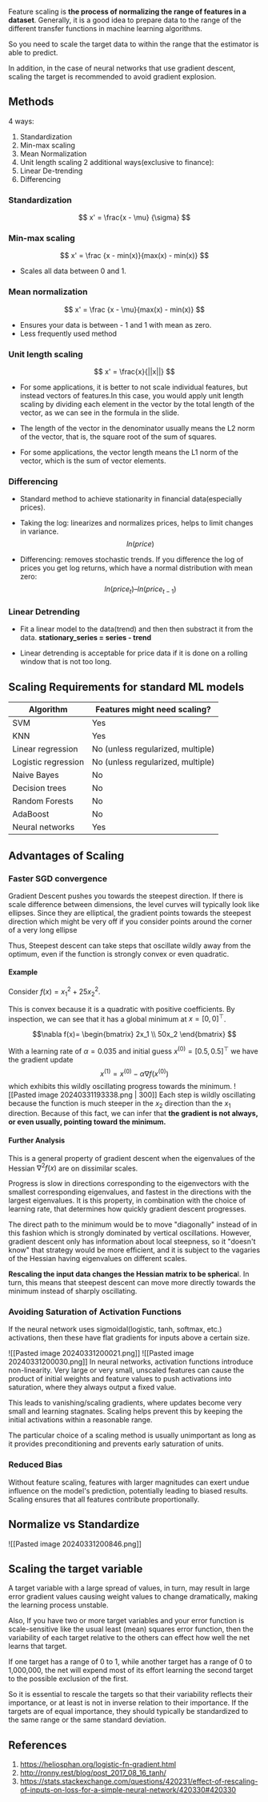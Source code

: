 Feature scaling is **the process of normalizing the range of features in a dataset**. Generally, it is a good idea to prepare data to the range of the different transfer functions in machine learning algorithms. 

So you need to scale the target data to within the range that the estimator is able to predict.

In addition, in the case of neural networks that use gradient descent, scaling the target is recommended to avoid gradient explosion.

## Methods
4 ways:
1. Standardization
2. Min-max scaling
3. Mean Normalization
4. Unit length scaling
2 additional ways(exclusive to finance):
1. Linear De-trending
2. Differencing
### Standardization
$$ x' = \frac{x - \mu} {\sigma} $$

### Min-max scaling

$$
x' = \frac {x - min(x)}{max(x) - min(x)}
$$
- Scales all data between 0 and 1.

### Mean normalization

$$
x' = \frac {x - \mu}{max(x) - min(x)}
$$
- Ensures your data is between - 1 and 1 with mean as zero.
- Less frequently used method
### Unit length scaling

$$
x' = \frac{x}{||x||}
$$
- For some applications, it is better to not scale individual features, but instead vectors of features.In this case, you would apply unit length scaling by dividing each element in the vector by the total length of the vector, as we can see in the formula in the slide.

- The length of the vector in the denominator usually means the L2 norm of the vector, that is, the square root of the sum of squares.

- For some applications, the vector length means the L1 norm of the vector, which is the sum of vector elements.

### Differencing
- Standard method to achieve stationarity in financial data(especially prices).
- Taking the log: linearizes and normalizes prices, helps to limit changes in variance. 
$$
ln(price)
$$

- Differencing: removes stochastic trends. If you difference the log of prices you get log returns, which have a normal distribution with mean zero:
$$
ln(price_t) – ln(price_{t-1})
$$
### Linear Detrending
- Fit a linear model to the data(trend) and then then substract it from the data.
 **stationary_series = series - trend**

- Linear detrending is acceptable for price data if it is done on a rolling window that is not too long.

## Scaling Requirements for standard ML models

| Algorithm           | Features might need scaling?      |
| ------------------- | --------------------------------- |
| SVM                 | Yes                               |
| KNN                 | Yes                               |
| Linear regression   | No (unless regularized, multiple) |
| Logistic regression | No (unless regularized, multiple) |
| Naive Bayes         | No                                |
| Decision trees      | No                                |
| Random Forests      | No                                |
| AdaBoost            | No                                |
| Neural networks     | Yes                               |

## Advantages of Scaling

### Faster SGD convergence

Gradient Descent pushes you towards the steepest direction. If there is scale difference between dimensions, the level curves will typically look like ellipses. Since they are elliptical, the gradient points towards the steepest direction which might be very off if you consider points around the corner of a very long ellipse

Thus, Steepest descent can take steps that oscillate wildly away from the optimum, even if the function is strongly convex or even quadratic. 

#### Example

Consider $f(x)=x_1^2 + 25x_2^2$. 

This is convex because it is a quadratic with positive coefficients. By inspection, we can see that it has a global minimum at $x=[0,0]^⊤$.

$$\nabla f(x)=
\begin{bmatrix}
2x_1 \\
50x_2
\end{bmatrix}
$$

With a learning rate of $\alpha=0.035$ and initial guess $x^{(0)}=[0.5, 0.5]^\top$ we have the gradient update
$$
x^{(1)} =x^{(0)}-\alpha \nabla f\left(x^{(0)}\right)
$$
which exhibits this wildly oscillating progress towards the minimum.
![[Pasted image 20240331193338.png | 300]]
Each step is wildly oscillating because the function is much steeper in the $x_2$ direction than the $x_1$ direction. Because of this fact, we can infer that **the gradient is not always, or even usually, pointing toward the minimum.**

#### Further Analysis

This is a general property of gradient descent when the eigenvalues of the Hessian $\nabla^2 f(x)$ are on dissimilar scales. 

Progress is slow in directions corresponding to the eigenvectors with the smallest corresponding eigenvalues, and fastest in the directions with the largest eigenvalues. It is this property, in combination with the choice of learning rate, that determines how quickly gradient descent progresses.

The direct path to the minimum would be to move "diagonally" instead of in this fashion which is strongly dominated by vertical oscillations. However, gradient descent only has information about local steepness, so it "doesn't know" that strategy would be more efficient, and it is subject to the vagaries of the Hessian having eigenvalues on different scales.

**Rescaling the input data changes the Hessian matrix to be spherica**l. In turn, this means that steepest descent can move more directly towards the minimum instead of sharply oscillating.
### Avoiding Saturation of Activation Functions

If the neural network uses sigmoidal(logistic, tanh, softmax, etc.) activations, then these have flat gradients for inputs above  a certain size. 

![[Pasted image 20240331200021.png]]
![[Pasted image 20240331200030.png]]
In neural networks, activation functions introduce non-linearity. Very large or very small, unscaled features can cause the product of initial weights and feature values to push activations into saturation, where they always output a fixed value. 

This leads to vanishing/scaling gradients, where updates become very small and learning stagnates. Scaling helps prevent this by keeping the initial activations within a reasonable range.

The particular choice of a scaling method is usually unimportant as long as it provides preconditioning and prevents early saturation of units.
### Reduced Bias

Without feature scaling, features with larger magnitudes can exert undue influence on the model's prediction, potentially leading to biased results. Scaling ensures that all features contribute proportionally.

## Normalize vs Standardize
![[Pasted image 20240331200846.png]]
## Scaling the target variable
A target variable with a large spread of values, in turn, may result in large error gradient values causing weight values to change dramatically, making the learning process unstable.

Also, If you have two or more target variables and your error function is scale-sensitive like the usual least (mean) squares error function, then the variability of each target relative to the others can effect how well the net learns that target. 

If one target has a range of 0 to 1, while another target has a range of 0 to 1,000,000, the net will expend most of its effort learning the second target to the possible exclusion of the first. 

So it is essential to rescale the targets so that their variability reflects their importance, or at least is not in inverse relation to their importance. If the targets are of equal importance, they should typically be standardized to the same range or the same standard deviation.
## References
1. https://heliosphan.org/logistic-fn-gradient.html
2. http://ronny.rest/blog/post_2017_08_16_tanh/
3. https://stats.stackexchange.com/questions/420231/effect-of-rescaling-of-inputs-on-loss-for-a-simple-neural-network/420330#420330


